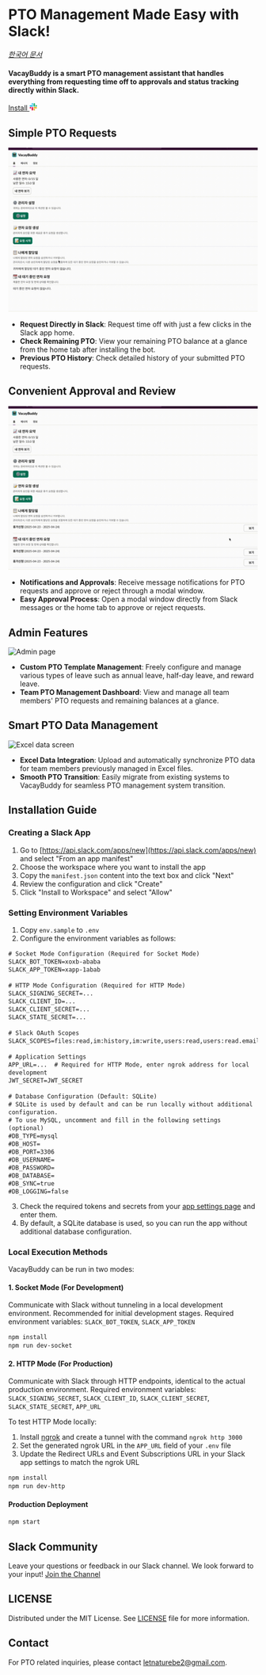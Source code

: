 # PTO Management Made Easy with Slack!

*[한국어 문서](README.ko.md)*

#### VacayBuddy is a smart PTO management assistant that handles everything from requesting time off to approvals and status tracking directly within Slack.<a href="https://vacaybuddy-server-1080165942907.asia-northeast3.run.app//slack/install">

<div> 
<a href="https://vacaybuddy-server-1080165942907.asia-northeast3.run.app//slack/install">
Install 
<img src="assets/logo/slack_icon.png" alt="Slack logo" width="15">
</a>
</div>

## Simple PTO Requests

<img src="./assets/gifs/pto-request.gif" alt="PTO request screen">

- **Request Directly in Slack**: Request time off with just a few clicks in the Slack app home.
- **Check Remaining PTO**: View your remaining PTO balance at a glance from the home tab after installing the bot.
- **Previous PTO History**: Check detailed history of your submitted PTO requests.

## Convenient Approval and Review

<img src="./assets/gifs/pto-approve.gif" alt="PTO review screen">

- **Notifications and Approvals**: Receive message notifications for PTO requests and approve or reject through a modal window.
- **Easy Approval Process**: Open a modal window directly from Slack messages or the home tab to approve or reject requests.

## Admin Features

<img src="./assets/gifs/admin.gif" alt="Admin page">

- **Custom PTO Template Management**: Freely configure and manage various types of leave such as annual leave, half-day leave, and reward leave.
- **Team PTO Management Dashboard**: View and manage all team members' PTO requests and remaining balances at a glance.

## Smart PTO Data Management

<img src="./assets/gifs/user-excel-upload.gif" alt="Excel data screen">

- **Excel Data Integration**: Upload and automatically synchronize PTO data for team members previously managed in Excel files.
- **Smooth PTO Transition**: Easily migrate from existing systems to VacayBuddy for seamless PTO management system transition.

## Installation Guide

### Creating a Slack App

1. Go to [https://api.slack.com/apps/new](https://api.slack.com/apps/new) and select "From an app manifest"
2. Choose the workspace where you want to install the app
3. Copy the `manifest.json` content into the text box and click "Next"
4. Review the configuration and click "Create"
5. Click "Install to Workspace" and select "Allow"

### Setting Environment Variables

1. Copy `env.sample` to `.env`
2. Configure the environment variables as follows:

```
# Socket Mode Configuration (Required for Socket Mode)
SLACK_BOT_TOKEN=xoxb-ababa
SLACK_APP_TOKEN=xapp-1abab

# HTTP Mode Configuration (Required for HTTP Mode)
SLACK_SIGNING_SECRET=...
SLACK_CLIENT_ID=...
SLACK_CLIENT_SECRET=...
SLACK_STATE_SECRET=...

# Slack OAuth Scopes
SLACK_SCOPES=files:read,im:history,im:write,users:read,users:read.email,chat:write,chat:write.public,channels:read

# Application Settings
APP_URL=...  # Required for HTTP Mode, enter ngrok address for local development
JWT_SECRET=JWT_SECRET

# Database Configuration (Default: SQLite)
# SQLite is used by default and can be run locally without additional configuration.
# To use MySQL, uncomment and fill in the following settings (optional)
#DB_TYPE=mysql
#DB_HOST=
#DB_PORT=3306
#DB_USERNAME=
#DB_PASSWORD=
#DB_DATABASE=
#DB_SYNC=true
#DB_LOGGING=false
```

3. Check the required tokens and secrets from your [app settings page](https://api.slack.com/apps) and enter them.
4. By default, a SQLite database is used, so you can run the app without additional database configuration.

### Local Execution Methods

VacayBuddy can be run in two modes:

#### 1. Socket Mode (For Development)
Communicate with Slack without tunneling in a local development environment. Recommended for initial development stages.
Required environment variables: `SLACK_BOT_TOKEN`, `SLACK_APP_TOKEN`

```bash
npm install
npm run dev-socket
```

#### 2. HTTP Mode (For Production)
Communicate with Slack through HTTP endpoints, identical to the actual production environment.
Required environment variables: `SLACK_SIGNING_SECRET`, `SLACK_CLIENT_ID`, `SLACK_CLIENT_SECRET`, `SLACK_STATE_SECRET`, `APP_URL`

To test HTTP Mode locally:
1. Install [ngrok](https://ngrok.com/) and create a tunnel with the command `ngrok http 3000`
2. Set the generated ngrok URL in the `APP_URL` field of your `.env` file
3. Update the Redirect URLs and Event Subscriptions URL in your Slack app settings to match the ngrok URL

```bash
npm install
npm run dev-http
```

#### Production Deployment
```bash
npm start
```

## Slack Community
Leave your questions or feedback in our Slack channel. We look forward to your input!
[Join the Channel](https://join.slack.com/t/vacay-buddy/shared_invite/zt-328y00o5z-HoneR_Gl4iNlg9sNMMgrNg)

## LICENSE
Distributed under the MIT License. See [LICENSE](LICENSE) file for more information.

## Contact
For PTO related inquiries, please contact letnaturebe2@gmail.com. 